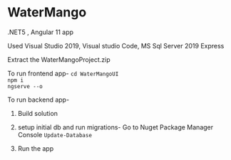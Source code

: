 # WaterMango
.NET5 , Angular 11 app

Used Visual Studio 2019, Visual studio Code, MS Sql Server 2019 Express

Extract the WaterMangoProject.zip

To run frontend app- 
```cd WaterMangoUI``` <br>
```npm i``` <br>
```ngserve --o```


To run backend app-
1. Build solution

2. setup initial db and run migrations-
Go to Nuget Package Manager Console
```Update-Database```

3. Run the app

